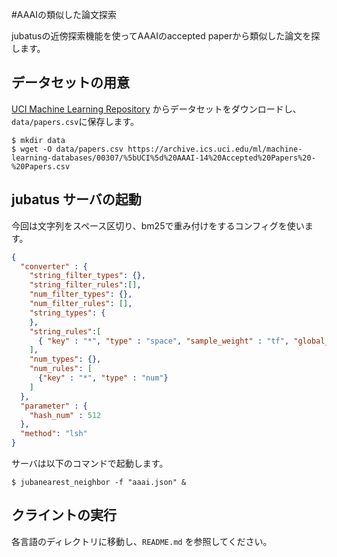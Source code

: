#AAAIの類似した論文探索

jubatusの近傍探索機能を使ってAAAIのaccepted paperから類似した論文を探します。

## データセットの用意

[UCI Machine Learning Repository](https://archive.ics.uci.edu/ml/datasets/AAAI+2014+Accepted+Papers) からデータセットをダウンロードし、`data/papers.csv`に保存します。

```
$ mkdir data
$ wget -O data/papers.csv https://archive.ics.uci.edu/ml/machine-learning-databases/00307/%5bUCI%5d%20AAAI-14%20Accepted%20Papers%20-%20Papers.csv
```

## jubatus サーバの起動

今回は文字列をスペース区切り、bm25で重み付けをするコンフィグを使います。

```json
{
  "converter" : {
    "string_filter_types": {},
    "string_filter_rules":[],
    "num_filter_types": {},
    "num_filter_rules": [],
    "string_types": {
    },
    "string_rules":[
      { "key" : "*", "type" : "space", "sample_weight" : "tf", "global_weight" : "bm25" }
    ],
    "num_types": {},
    "num_rules": [
      {"key" : "*", "type" : "num"}
    ]
  },
  "parameter" : {
    "hash_num" : 512
  },
  "method": "lsh"
}
```

サーバは以下のコマンドで起動します。

```
$ jubanearest_neighbor -f "aaai.json" &
```

## クライントの実行
各言語のディレクトリに移動し、`README.md` を参照してください。
